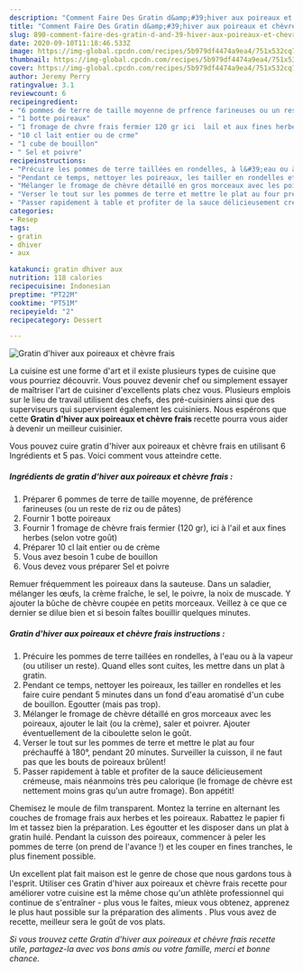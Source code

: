 ```yaml
---
description: "Comment Faire Des Gratin d&amp;#39;hiver aux poireaux et chèvre frais"
title: "Comment Faire Des Gratin d&amp;#39;hiver aux poireaux et chèvre frais"
slug: 890-comment-faire-des-gratin-d-and-39-hiver-aux-poireaux-et-chevre-frais
date: 2020-09-10T11:18:46.533Z
image: https://img-global.cpcdn.com/recipes/5b979df4474a9ea4/751x532cq70/gratin-dhiver-aux-poireaux-et-chevre-frais-photo-principale-de-la-recette.jpg
thumbnail: https://img-global.cpcdn.com/recipes/5b979df4474a9ea4/751x532cq70/gratin-dhiver-aux-poireaux-et-chevre-frais-photo-principale-de-la-recette.jpg
cover: https://img-global.cpcdn.com/recipes/5b979df4474a9ea4/751x532cq70/gratin-dhiver-aux-poireaux-et-chevre-frais-photo-principale-de-la-recette.jpg
author: Jeremy Perry
ratingvalue: 3.1
reviewcount: 6
recipeingredient:
- "6 pommes de terre de taille moyenne de prfrence farineuses ou un reste de riz ou de ptes"
- "1 botte poireaux"
- "1 fromage de chvre frais fermier 120 gr ici  lail et aux fines herbes selon votre got"
- "10 cl lait entier ou de crme"
- "1 cube de bouillon"
- " Sel et poivre"
recipeinstructions:
- "Précuire les pommes de terre taillées en rondelles, à l&#39;eau ou à la vapeur (ou utiliser un reste). Quand elles sont cuites, les mettre dans un plat à gratin."
- "Pendant ce temps, nettoyer les poireaux, les tailler en rondelles et les faire cuire pendant 5 minutes dans un fond d&#39;eau aromatisé d&#39;un cube de bouillon. Egoutter (mais pas trop)."
- "Mélanger le fromage de chèvre détaillé en gros morceaux avec les poireaux, ajouter le lait (ou la crème), saler et poivrer. Ajouter éventuellement de la ciboulette selon le goût."
- "Verser le tout sur les pommes de terre et mettre le plat au four préchauffé à 180°, pendant 20 minutes. Surveiller la cuisson, il ne faut pas que les bouts de poireaux brûlent!"
- "Passer rapidement à table et profiter de la sauce délicieusement crémeuse, mais néanmoins très peu calorique (le fromage de chèvre est nettement moins gras qu&#39;un autre fromage). Bon appétit!"
categories:
- Resep
tags:
- gratin
- dhiver
- aux

katakunci: gratin dhiver aux 
nutrition: 118 calories
recipecuisine: Indonesian
preptime: "PT22M"
cooktime: "PT51M"
recipeyield: "2"
recipecategory: Dessert

---
```



![Gratin d&#39;hiver aux poireaux et chèvre frais](https://img-global.cpcdn.com/recipes/5b979df4474a9ea4/751x532cq70/gratin-dhiver-aux-poireaux-et-chevre-frais-photo-principale-de-la-recette.jpg)

La cuisine est une forme d'art et il existe plusieurs types de cuisine que vous pourriez découvrir. Vous pouvez devenir chef ou simplement essayer de maîtriser l'art de cuisiner d'excellents plats chez vous. Plusieurs emplois sur le lieu de travail utilisent des chefs, des pré-cuisiniers ainsi que des superviseurs qui supervisent également les cuisiniers. Nous espérons que cette <strong> Gratin d&#39;hiver aux poireaux et chèvre frais </strong> recette pourra vous aider à devenir un meilleur cuisinier.

<!--inarticleads1-->

Vous pouvez cuire gratin d&#39;hiver aux poireaux et chèvre frais en utilisant 6 Ingrédients et 5 pas. Voici comment vous atteindre cette.

##### Ingrédients de gratin d&#39;hiver aux poireaux et chèvre frais :

1. Préparer 6 pommes de terre de taille moyenne, de préférence farineuses (ou un reste de riz ou de pâtes)
1. Fournir 1 botte poireaux
1. Fournir 1 fromage de chèvre frais fermier (120 gr), ici à l&#39;ail et aux fines herbes (selon votre goût)
1. Préparer 10 cl lait entier ou de crème
1. Vous avez besoin 1 cube de bouillon
1. Vous devez vous préparer  Sel et poivre


Remuer fréquemment les poireaux dans la sauteuse. Dans un saladier, mélanger les œufs, la crème fraîche, le sel, le poivre, la noix de muscade. Y ajouter la bûche de chèvre coupée en petits morceaux. Veillez à ce que ce dernier se dilue bien et si besoin faîtes bouillir quelques minutes. 

<!--inarticleads2-->

##### Gratin d&#39;hiver aux poireaux et chèvre frais instructions :

1. Précuire les pommes de terre taillées en rondelles, à l&#39;eau ou à la vapeur (ou utiliser un reste). Quand elles sont cuites, les mettre dans un plat à gratin.
1. Pendant ce temps, nettoyer les poireaux, les tailler en rondelles et les faire cuire pendant 5 minutes dans un fond d&#39;eau aromatisé d&#39;un cube de bouillon. Egoutter (mais pas trop).
1. Mélanger le fromage de chèvre détaillé en gros morceaux avec les poireaux, ajouter le lait (ou la crème), saler et poivrer. Ajouter éventuellement de la ciboulette selon le goût.
1. Verser le tout sur les pommes de terre et mettre le plat au four préchauffé à 180°, pendant 20 minutes. Surveiller la cuisson, il ne faut pas que les bouts de poireaux brûlent!
1. Passer rapidement à table et profiter de la sauce délicieusement crémeuse, mais néanmoins très peu calorique (le fromage de chèvre est nettement moins gras qu&#39;un autre fromage). Bon appétit!


Chemisez le moule de film transparent. Montez la terrine en alternant les couches de fromage frais aux herbes et les poireaux. Rabattez le papier fi lm et tassez bien la préparation. Les égoutter et les disposer dans un plat à gratin huilé. Pendant la cuisson des poireaux, commencer à peler les pommes de terre (on prend de l&#39;avance !) et les couper en fines tranches, le plus finement possible. 

<!--inarticleads1-->

<p>
Un excellent plat fait maison est le genre de chose que nous gardons tous à l'esprit. Utiliser ces Gratin d&#39;hiver aux poireaux et chèvre frais recette pour améliorer votre cuisine est la même chose qu'un athlète professionnel qui continue de s'entraîner - plus vous le faites, mieux vous obtenez, apprenez le plus haut possible sur la préparation des aliments . Plus vous avez de recette, meilleur sera le goût de vos plats.
</p>

<p>
<i>Si vous trouvez cette Gratin d&#39;hiver aux poireaux et chèvre frais recette utile, partagez-la avec vos bons amis ou votre famille, merci et bonne chance.</i>
</p>
